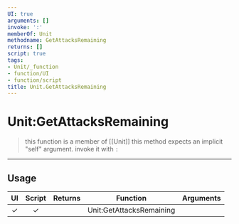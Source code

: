 ```yaml
---
UI: true
arguments: []
invoke: ':'
memberOf: Unit
methodname: GetAttacksRemaining
returns: []
script: true
tags:
- Unit/_function
- function/UI
- function/script
title: Unit.GetAttacksRemaining
---
```

# Unit:GetAttacksRemaining
> this function is a member of [[Unit]]
> this method expects an implicit "self" argument. invoke it with `:`
-----
## Usage
|  UI | Script | Returns | Function | Arguments |
|:---:|:------:|-------:|:--------:|:---------|
|✓|✓||Unit:GetAttacksRemaining||
